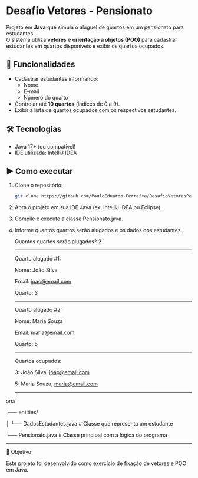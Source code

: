 # Desafio Vetores - Pensionato

Projeto em **Java** que simula o aluguel de quartos em um pensionato para estudantes.  
O sistema utiliza **vetores** e **orientação a objetos (POO)** para cadastrar estudantes em quartos disponíveis e exibir os quartos ocupados.

## 📌 Funcionalidades
- Cadastrar estudantes informando:
  - Nome
  - E-mail
  - Número do quarto
- Controlar até **10 quartos** (índices de 0 a 9).
- Exibir a lista de quartos ocupados com os respectivos estudantes.

## 🛠️ Tecnologias
- Java 17+ (ou compatível)
- IDE utilizada: IntelliJ IDEA

## ▶️ Como executar
1. Clone o repositório:
   ```bash
   git clone https://github.com/PauloEduardo-Ferreira/DesafioVetoresPensionato.git
   
2. Abra o projeto em sua IDE Java (ex: IntelliJ IDEA ou Eclipse).

3. Compile e execute a classe Pensionato.java.

4. Informe quantos quartos serão alugados e os dados dos estudantes.
   
   Quantos quartos serão alugados? 2

   ----------------------

    Quarto alugado #1:
   
    Nome: João Silva
   
    Email: joao@email.com
   
    Quarto: 3

   ----------------------
    
    Quarto alugado #2:
   
    Nome: Maria Souza
   
    Email: maria@email.com
   
    Quarto: 5

   ----------------------
    
    Quartos ocupados:
   
    3: João Silva, joao@email.com
   
    5: Maria Souza, maria@email.com

   ----------------------

src/

 ├── entities/
 
 │   └── DadosEstudantes.java  # Classe que representa um estudante
 
 └── Pensionato.java            # Classe principal com a lógica do programa

 ----------------------

 📌 Objetivo

Este projeto foi desenvolvido como exercício de fixação de vetores e POO em Java.


